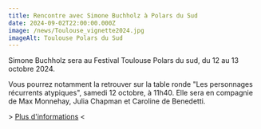 ```yaml
---
title: Rencontre avec Simone Buchholz à Polars du Sud
date: 2024-09-02T22:00:00.000Z
image: /news/Toulouse_vignette2024.jpg
imageAlt: Toulouse Polars du Sud
---
```


Simone Buchholz sera au Festival Toulouse Polars du sud, du 12 au 13 octobre 2024.

Vous pourrez notamment la retrouver sur la table ronde "Les personnages récurrents atypiques", samedi 12 octobre, à 11h40. Elle sera en compagnie de Max Monnehay, Julia Chapman et Caroline de Benedetti.

\> [Plus d'informations](https://www.toulouse-polars-du-sud.com/le-programme-du-festival-tps-2024) \<
